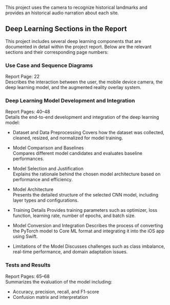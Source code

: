 This project uses the camera to recognize historical landmarks and provides an historical audio narration about each site.

## Deep Learning Sections in the Report

This project includes several deep learning components that are documented in detail within the project report. Below are the relevant sections and their corresponding page numbers:

### Use Case and Sequence Diagrams  
Report Page: 22  
Describes the interaction between the user, the mobile device camera, the deep learning model, and the augmented reality overlay system.

### Deep Learning Model Development and Integration  
Report Pages: 40–48  
Details the end-to-end development and integration of the deep learning model:

- Dataset and Data Preprocessing
  Covers how the dataset was collected, cleaned, resized, and normalized for model training.

- Model Comparison and Baselines  
  Compares different model candidates and evaluates baseline performances.

- Model Selection and Justification  
  Explains the rationale behind the chosen model architecture based on performance and efficiency.

- Model Architecture  
  Presents the detailed structure of the selected CNN model, including layer types and configurations.

- Training Details 
  Provides training parameters such as optimizer, loss function, learning rate, number of epochs, and batch size.

- Model Conversion and Integration 
  Describes the process of converting the PyTorch model to Core ML format and integrating it into the iOS app using Swift.

- Limitations of the Model
  Discusses challenges such as class imbalance, real-time performance, and domain adaptation issues.

### Tests and Results  
Report Pages: 65–68  
Summarizes the evaluation of the model including:

- Accuracy, precision, recall, and F1-score  
- Confusion matrix and interpretation  

